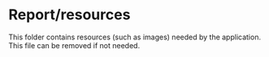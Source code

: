 # Report/resources

This folder contains resources (such as images) needed by the application. This file can
be removed if not needed.
